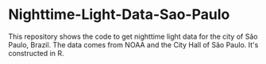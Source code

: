 # Nighttime-Light-Data-Sao-Paulo
This repository shows the code to get nighttime light data for the city of São Paulo, Brazil. The data comes from NOAA and the City Hall of São Paulo. It's constructed in R.
